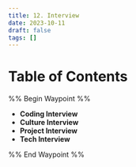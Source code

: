 ```yaml
---
title: 12. Interview
date: 2023-10-11
draft: false
tags: []
---
```

# Table of Contents
%% Begin Waypoint %%
- **Coding Interview**
- **Culture Interview**
- **Project Interview**
- **Tech Interview**

%% End Waypoint %%
